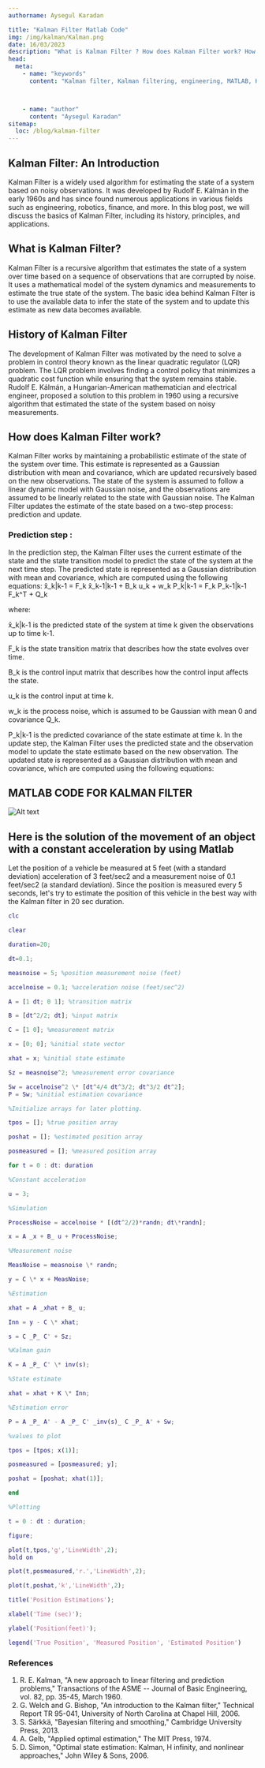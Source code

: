 ```yaml
---
authorname: Aysegul Karadan

title: "Kalman Filter Matlab Code"
img: /img/kalman/Kalman.png
date: 16/03/2023
description: "What is Kalman Filter ? How does Kalman Filter work? How can we solve real-life problem with using Kalman Filtering?"
head:
  meta:
    - name: "keywords"
      content: "Kalman filter, Kalman filtering, engineering, MATLAB, Kalman filter MATLAB, Kalman filter algorithm, Kalman filter applications, real-life Kalman filtering, how Kalman filter works, Kalman filter explained, Kalman filter examples, Kalman filter implementation, Kalman filter theory, Kalman filter basics, Kalman filter tutorial, Kalman filter guide, Kalman filter for engineers, Kalman filter use cases, Kalman filter problems, Kalman filter solutions, Kalman filter MATLAB examples, Kalman filter engineering, Kalman filter in practice, Kalman filter techniques, Kalman filter theory and application, Kalman filtering methods, Kalman filter real-world examples, Kalman filter in control systems, Kalman filter in robotics, Kalman filter in navigation, Kalman filter in aerospace, Kalman filter for signal processing, Kalman filter for tracking, Kalman filter for estimation, Kalman filter for state estimation, Kalman filter applications in engineering, Kalman filter for data smoothing, Kalman filter for noise reduction, Kalman filter in autonomous systems, Kalman filter for GPS, Kalman filter for sensor fusion, Kalman filter for object tracking, Kalman filter for dynamic systems, Kalman filter for prediction, Kalman filter for filtering, Kalman filter MATLAB code, Kalman filter MATLAB tutorial, Kalman filter MATLAB implementation, Kalman filter MATLAB applications, Kalman filter MATLAB examples, Kalman filter MATLAB guide, Kalman filter design, Kalman filter analysis, Kalman filter performance, Kalman filter accuracy, Kalman filter stability, Kalman filter convergence, Kalman filter tuning, Kalman filter parameters, Kalman filter optimization, Kalman filter and control theory, Kalman filter versus other filters, Kalman filter versus particle filter, Kalman filter mathematical model, Kalman filter for real-time systems, Kalman filter for estimation problems, Kalman filter for time series data, Kalman filter for engineering problems, Kalman filter and machine learning, Kalman filter and artificial intelligence, Kalman filter in robotics and automation, Kalman filter for vehicle tracking, Kalman filter for process control, Kalman filter for health monitoring, Kalman filter in environmental engineering, Kalman filter for industrial applications, Kalman filter for finance, Kalman filter for economics, Kalman filter in telecommunications, Kalman filter for image processing, Kalman filter for speech recognition, Kalman filter in smart sensors, Kalman filter and statistical methods, Kalman filter and signal processing, Kalman filter in digital systems, Kalman filter in communication systems, Kalman filter for system identification, Kalman filter for decision making, Kalman filter in energy systems, Kalman filter and filtering techniques, Kalman filter applications in science, Kalman filter for spatial data, Kalman filter for data assimilation, Kalman filter in military applications, Kalman filter for weather forecasting, Kalman filter in meteorology, Kalman filter for transportation systems, Kalman filter in healthcare, Kalman filter in smart grids, Kalman filter and optimization techniques, Kalman filter for robotics control, Kalman filter for predictive modeling, Kalman filter for algorithm design, Kalman filter in AI systems, Kalman filter and neural networks, Kalman filter for signal estimation, Kalman filter in research, Kalman filter for real-time estimation, Kalman filter and system dynamics, Kalman filter for autonomous vehicles, Kalman filter and complex systems"



    - name: "author"
      content: "Aysegul Karadan"
sitemap:
  loc: /blog/kalman-filter
---
```


## Kalman Filter: An Introduction

Kalman Filter is a widely used algorithm for estimating the state of a system based on noisy observations. It was developed by Rudolf E. Kálmán in the early 1960s and has since found numerous applications in various fields such as engineering, robotics, finance, and more. In this blog post, we will discuss the basics of Kalman Filter, including its history, principles, and applications.</div>
## What is Kalman Filter?

Kalman Filter is a recursive algorithm that estimates the state of a system over time based on a sequence of observations that are corrupted by noise. It uses a mathematical model of the system dynamics and measurements to estimate the true state of the system. The basic idea behind Kalman Filter is to use the available data to infer the state of the system and to update this estimate as new data becomes available.

## History of Kalman Filter


The development of Kalman Filter was motivated by the need to solve a problem in control theory known as the linear quadratic regulator (LQR) problem. The LQR problem involves finding a control policy that minimizes a quadratic cost function while ensuring that the system remains stable. Rudolf E. Kálmán, a Hungarian-American mathematician and electrical engineer, proposed a solution to this problem in 1960 using a recursive algorithm that estimated the state of the system based on noisy measurements.

## How does Kalman Filter work?

Kalman Filter works by maintaining a probabilistic estimate of the state of the system over time. This estimate is represented as a Gaussian distribution with mean and covariance, which are updated recursively based on the new observations. The state of the system is assumed to follow a linear dynamic model with Gaussian noise, and the observations are assumed to be linearly related to the state with Gaussian noise. The Kalman Filter updates the estimate of the state based on a two-step process: prediction and update.

### Prediction step :
 In the prediction step, the Kalman Filter uses the current estimate of the state and the state transition model to predict the state of the system at the next time step. The predicted state is represented as a Gaussian distribution with mean and covariance, which are computed using the following equations:
x̂_k|k-1 = F_k x̂_k-1|k-1 + B_k u_k + w_k
P_k|k-1 = F_k P_k-1|k-1 F_k^T + Q_k

where: 

x̂_k|k-1 is the predicted state of the system at time k given the observations up to time k-1.

F_k is the state transition matrix that describes how the state evolves over time.

B_k is the control input matrix that describes how the control input affects the state.

u_k is the control input at time k.

w_k is the process noise, which is assumed to be Gaussian with mean 0 and covariance Q_k.

P_k|k-1 is the predicted covariance of the state estimate at time k.
In the update step, the Kalman Filter uses the predicted state and the observation model to update the state estimate based on the new observation. The updated state is represented as a Gaussian distribution with mean and covariance, which are computed using the following equations:</br></div>


## MATLAB CODE FOR KALMAN FILTER

![Alt text](/img/kalman/Kalman.png)

## Here is the solution of the movement of an object with a constant acceleration by using Matlab

Let the position of a vehicle be measured at 5 feet (with a standard deviation) acceleration of 3 feet/sec2 and a measurement noise of 0.1 feet/sec2 (a standard deviation). Since the position is measured every 5 seconds, let's try to estimate the position of this vehicle in the best way with the Kalman filter in 20 sec duration.



```matlab
clc

clear

duration=20;

dt=0.1;

measnoise = 5; %position measurement noise (feet)

accelnoise = 0.1; %acceleration noise (feet/sec^2)

A = [1 dt; 0 1]; %transition matrix

B = [dt^2/2; dt]; %input matrix

C = [1 0]; %measurement matrix

x = [0; 0]; %initial state vector

xhat = x; %initial state estimate

Sz = measnoise^2; %measurement error covariance

Sw = accelnoise^2 \* [dt^4/4 dt^3/2; dt^3/2 dt^2];
P = Sw; %initial estimation covariance

%Initialize arrays for later plotting.

tpos = []; %true position array

poshat = []; %estimated position array

posmeasured = []; %measured position array

for t = 0 : dt: duration

%Constant acceleration

u = 3;

%Simulation

ProcessNoise = accelnoise * [(dt^2/2)*randn; dt\*randn];

x = A _x + B_ u + ProcessNoise;

%Measurement noise

MeasNoise = measnoise \* randn;

y = C \* x + MeasNoise;

%Estimation

xhat = A _xhat + B_ u;

Inn = y - C \* xhat;

s = C _P_ C' + Sz;

%Kalman gain

K = A _P_ C' \* inv(s);

%State estimate

xhat = xhat + K \* Inn;

%Estimation error

P = A _P_ A' - A _P_ C' _inv(s)_ C _P_ A' + Sw;

%values to plot

tpos = [tpos; x(1)];

posmeasured = [posmeasured; y];

poshat = [poshat; xhat(1)];

end

%Plotting

t = 0 : dt : duration;

figure;

plot(t,tpos,'g','LineWidth',2);
hold on

plot(t,posmeasured,'r.','LineWidth',2);

plot(t,poshat,'k','LineWidth',2);

title('Position Estimations');

xlabel('Time (sec)');

ylabel('Position(feet)');

legend('True Position', 'Measured Position', 'Estimated Position')


```



### References

1. R. E. Kalman, "A new approach to linear filtering and prediction problems," Transactions of the ASME -- Journal of Basic Engineering, vol. 82, pp. 35-45, March 1960.
2. G. Welch and G. Bishop, "An introduction to the Kalman filter," Technical Report TR 95-041, University of North Carolina at Chapel Hill, 2006.
3. S. Särkkä, "Bayesian filtering and smoothing," Cambridge University Press, 2013.
4. A. Gelb, "Applied optimal estimation," The MIT Press, 1974.
5. D. Simon, "Optimal state estimation: Kalman, H infinity, and nonlinear approaches," John Wiley & Sons, 2006.
